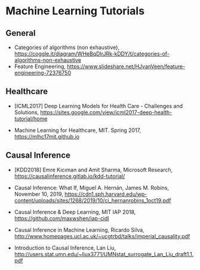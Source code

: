 # Machine Learning Tutorials

## General

- Categories of algorithms (non exhaustive), https://coggle.it/diagram/WHeBqDIrJRk-kDDY/t/categories-of-algorithms-non-exhaustive
- Feature Engineering, https://www.slideshare.net/HJvanVeen/feature-engineering-72376750

## Healthcare

- [ICML2017] Deep Learning Models for Health Care - Challenges and Solutions, https://sites.google.com/view/icml2017-deep-health-tutorial/home

- Machine Learning for Healthcare, MIT. Spring 2017, https://mlhc17mit.github.io

## Causal Inference

- [KDD2018] Emre Kıcıman and Amit Sharma, Microsoft Research, https://causalinference.gitlab.io/kdd-tutorial/

- Causal Inference: What If, Miguel A. Hernán, James M. Robins, November 10, 2019, https://cdn1.sph.harvard.edu/wp-content/uploads/sites/1268/2019/10/ci_hernanrobins_1oct19.pdf

- Causal Inference & Deep Learning, MIT IAP 2018, https://github.com/maxwshen/iap-cidl

- Causal Inference in Machine Learning, Ricardo Silva, http://www.homepages.ucl.ac.uk/~ucgtrbd/talks/imperial_causality.pdf

- Introduction to Causal Inference, Lan Liu, http://users.stat.umn.edu/~liux3771/UMNstat_surrogate_Lan_Liu_draft1.1.pdf
